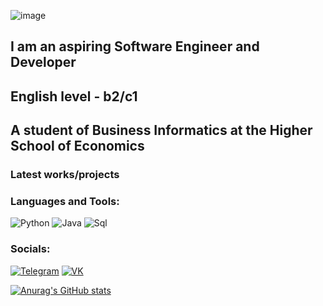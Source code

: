 ![image](https://user-images.githubusercontent.com/113045888/225022065-65d03a62-1b6c-47c4-ba49-1b91ad8f60bf.png)

 ## I am an aspiring Software Engineer and Developer 
 ## English level - b2/c1 
 ## A student of Business Informatics at the Higher School of Economics


### Latest works/projects

### Languages and Tools:

![Python](https://img.shields.io/badge/-Python-090909?style=for-the-badge&logo=python&logoColor=F8C52C)
![Java](https://img.shields.io/badge/-Java-090909?style=for-the-badge&logo=Java&logoColor=F88C00)
![Sql](https://img.shields.io/badge/-SQL-090909?style=for-the-badge&logo=mysql)
  
### Socials:
[![Telegram](https://img.shields.io/badge/-Telegram-090909?style=for-the-badge&logo=telegram&logoColor=27A0D9)](https://t.me/Fostick)
[![VK](https://img.shields.io/badge/-Vkontakte-090909?style=for-the-badge&logo=Vk&logoColor=4F7DB3)](https://vk.com/rextek)

[![Anurag's GitHub stats](https://github-readme-stats.vercel.app/api?username=Rextek7&theme=dracula)](https://github.com/anuraghazra/github-readme-stats)

